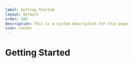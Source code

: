 ```yaml
---
label: Getting Started
layout: default
order: 100
description: This is a custom description for this page
icon: rocket
---
```


# Getting Started